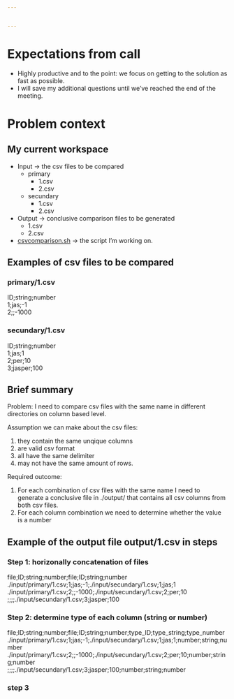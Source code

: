 ```yaml
---


---
```


<h1 id="expectations-from-call">Expectations from call</h1>
<ul>
<li>Highly productive and to the point: we focus on getting to the solution as fast as possible.</li>
<li>I will save my additional questions until we’ve reached the end of the meeting.</li>
</ul>
<h1 id="problem-context">Problem context</h1>
<h2 id="my-current-workspace">My current workspace</h2>
<ul>
<li>Input -&gt; the csv files to be compared
<ul>
<li>primary
<ul>
<li>1.csv</li>
<li>2.csv</li>
</ul>
</li>
<li>secundary
<ul>
<li>1.csv</li>
<li>2.csv</li>
</ul>
</li>
</ul>
</li>
<li>Output -&gt; conclusive comparison files to be generated
<ul>
<li>1.csv</li>
<li>2.csv</li>
</ul>
</li>
<li><a href="http://csvcomparison.sh">csvcomparison.sh</a> -&gt; the script I’m working on.</li>
</ul>
<h2 id="examples-of-csv-files-to-be-compared">Examples of csv files to be compared</h2>
<h3 id="primary1.csv">primary/1.csv</h3>
<p>ID;string;number<br>
1;jas;-1<br>
2;;-1000</p>
<h3 id="secundary1.csv">secundary/1.csv</h3>
<p>ID;string;number<br>
1;jas;1<br>
2;per;10<br>
3;jasper;100</p>
<h2 id="brief-summary">Brief summary</h2>
<p>Problem: I need to compare csv files with the same name in different directories on column based level.</p>
<p>Assumption we can make about the csv files:</p>
<ol>
<li>they contain the same unqique columns</li>
<li>are valid csv format</li>
<li>all have the same delimiter</li>
<li>may not have the same amount of rows.</li>
</ol>
<p>Required outcome:</p>
<ol>
<li>For each combination of csv files with the same name I need to generate a conclusive file in ./output/ that contains all csv columns from both csv files.</li>
<li>For each column combination we need to determine whether the value is a number</li>
</ol>
<h2 id="example-of-the-output-file-output1.csv-in-steps">Example of the output file output/1.csv in steps</h2>
<h3 id="step-1-horizonally-concatenation-of-files">Step 1: horizonally concatenation of files</h3>
<p>file;ID;string;number;file;ID;string;number<br>
./input/primary/1.csv;1;jas;-1;./input/secundary/1.csv;1;jas;1<br>
./input/primary/1.csv;2;;-1000;./input/secundary/1.csv;2;per;10<br>
;;;;./input/secundary/1.csv;3;jasper;100</p>
<h3 id="step-2-determine-type-of-each-column-string-or-number">Step 2: determine type of each column (string or number)</h3>
<p>file;ID;string;number;file;ID;string;number;type_ID;type_string;type_number<br>
./input/primary/1.csv;1;jas;-1;./input/secundary/1.csv;1;jas;1;number;string;number<br>
./input/primary/1.csv;2;;-1000;./input/secundary/1.csv;2;per;10;number;string;number<br>
;;;;./input/secundary/1.csv;3;jasper;100;number;string;number</p>
<h3 id="step-3">step 3</h3>

